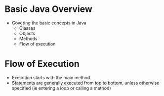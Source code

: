 # Basic Java Overview
  - Covering the basic concepts in Java
    - Classes
    - Objects
    - Methods
    - Flow of execution

  ## 

# Flow of Execution
  - Execution starts with the main method
  - Statements are generally executed from top to bottom, unless otherwise specified (ie entering a loop or calling a method) 
